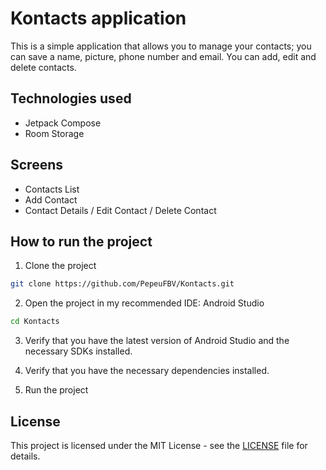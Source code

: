 # Kontacts application

This is a simple application that allows you to manage your contacts; you can save a name, picture, phone number and email. You can add, edit and delete contacts.

## Technologies used

- Jetpack Compose
- Room Storage

## Screens

- Contacts List
- Add Contact
- Contact Details / Edit Contact / Delete Contact

## How to run the project

1. Clone the project
```bash
git clone https://github.com/PepeuFBV/Kontacts.git
```

2. Open the project in my recommended IDE: Android Studio
```bash
cd Kontacts
```

3. Verify that you have the latest version of Android Studio and the necessary SDKs installed.

4. Verify that you have the necessary dependencies installed.

5. Run the project

## License

This project is licensed under the MIT License - see the [LICENSE](LICENSE) file for details.
